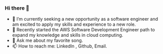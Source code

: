 ### Hi there 👋
- 🔭 I’m currently seeking a new opportunity as a software engineer and am excited to apply my skills and experience to a new role.
- 🌱 Recently started the AWS Software Development Engineer path to expand my knowledge and skills in cloud computing.
- 💬 Ask me about my favorite song.
- 📫 How to reach me: LinkedIn , Github, Email.
